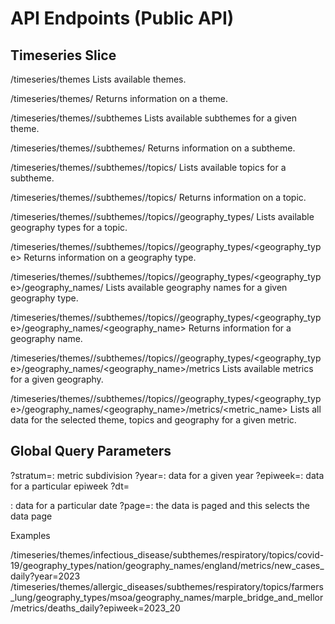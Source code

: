 API Endpoints (Public API)
==========================

Timeseries Slice
----------------

/timeseries/themes
Lists available themes.

/timeseries/themes/<themename>
Returns information on a theme.

/timeseries/themes/<themename>/subthemes
Lists available subthemes for a given theme.

/timeseries/themes/<themename>/subthemes/<subthemename>
Returns information on a subtheme.

/timeseries/themes/<themename>/subthemes/<subthemename>/topics/
Lists available topics for a subtheme.

/timeseries/themes/<themename>/subthemes/<subthemename>/topics/<topicname>
Returns information on a topic.

/timeseries/themes/<themename>/subthemes/<subthemename>/topics/<topicname>/geography_types/
Lists available geography types for a topic.

/timeseries/themes/<themename>/subthemes/<subthemename>/topics/<topicname>/geography_types/<geography_type>
Returns information on a geography type.

/timeseries/themes/<themename>/subthemes/<subthemename>/topics/<topicname>/geography_types/<geography_type>/geography_names/
Lists available geography names for a given geography type.

/timeseries/themes/<themename>/subthemes/<subthemename>/topics/<topicname>/geography_types/<geography_type>/geography_names/<geography_name>
Returns information for a geography name.

/timeseries/themes/<themename>/subthemes/<subthemename>/topics/<topicname>/geography_types/<geography_type>/geography_names/<geography_name>/metrics
Lists available metrics for a given geography.

/timeseries/themes/<themename>/subthemes/<subthemename>/topics/<topicname>/geography_types/<geography_type>/geography_names/<geography_name>/metrics/<metric_name>
Lists all data for the selected theme, topics and geography for a given metric.
  

Global Query Parameters
-----------------------

?stratum=<stratum>: metric subdivision
?year=<year>: data for a given year
?epiweek=<epiweek>: data for a particular epiweek
?dt=<dt>: data for a particular date
?page=<page>: the data is paged and this selects the data page

Examples

/timeseries/themes/infectious_disease/subthemes/respiratory/topics/covid-19/geography_types/nation/geography_names/england/metrics/new_cases_daily?year=2023
/timeseries/themes/allergic_diseases/subthemes/respiratory/topics/farmers_lung/geography_types/msoa/geography_names/marple_bridge_and_mellor/metrics/deaths_daily?epiweek=2023_20

